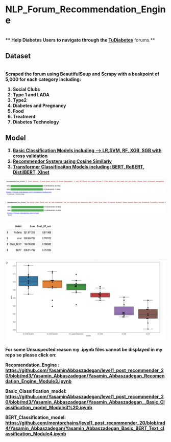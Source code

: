 # NLP_Forum_Recommendation_Engine

<br><b>** Help Diabetes Users to navigate through the  <a href="https://forum.tudiabetes.org/categories"> TuDiabetes</a></b> forums.**<br> 


## Dataset

<br><b> Scraped the forum using BeautifulSoup and Scrapy with a beakpoint of 5,000 for each category including:<br>  
1. Social Clubs
2. Type 1 and LADA
3. Type2
4. Diabetes and Pregnancy
5. Food
6. Treatment
7. Diabetes Technology

## Model

1. <a href="https://github.com/YasaminAbbaszadegan/NLP_Forum_Recomendation_Engine/blob/master/Classification:Recomendation%20Models/Basic_Classification_Models.ipynb"> Basic Classification Models including --> LR,SVM, RF, XGB, SGB with cross validation </a>
2. <a href="https://github.com/YasaminAbbaszadegan/NLP_Forum_Recomendation_Engine/blob/master/Classification:Recomendation%20Models/Recomendation_Engine-.ipynb"> Recommendor System using Cosine Similariy </a>
3.   <a href="https://github.com/YasaminAbbaszadegan/NLP_Forum_Recomendation_Engine/blob/master/Classification:Recomendation%20Models/Basic_BERT_Text_classification.ipynb"> Transformer Classificaiton Models including: BERT, RoBERT, DistilBERT, Xlnet </a>


<p align="center"><img src="BERT_Recommend.png"></p>

<p align="center"><img src="BERT_Recommend2.png"></p>

<p align="side"><img src="Eval_BERT.png" width="150" height="100"></p>



<p align="center"><img src="CV_Basic_Classification.png"></p>





For some Unsuspected reason my .ipynb files cannot be displayed in my repo so please click on:

Recomendation_Engine :  https://github.com/YasaminAbbaszadegan/level1_post_recommender_20/blob/md3/Yasamin_Abbaszadegan/Yasamin_Abbaszadegan_Recomendation_Engine_Module3.ipynb

Basic_Classification_model: https://github.com/YasaminAbbaszadegan/level1_post_recommender_20/blob/md3/Yasamin_Abbaszadegan/Yasamin_Abbaszadegan__Basic_Classification_model_Module3%20.ipynb

BERT_Classification_model:
https://github.com/mentorchains/level1_post_recommender_20/blob/md4/Yasamin_Abbaszadegan/Yasamin_Abbaszadegan_Basic_BERT_Text_classification_Module4.ipynb
